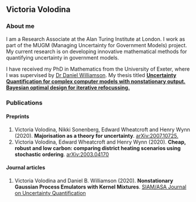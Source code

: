## Victoria Volodina

### About me

I am a Research Associate at the Alan Turing Institute at London. I work as part of the MUGM (Managing Uncertainty for Government Models) project. My current research is on developing innovative mathematical methods for quantifying uncertainty in government models.

I have received my PhD in Mathematics from the University of Exeter, where I was supervised by [Dr Daniel Williamson](https://emps.exeter.ac.uk/mathematics/staff/dw356). My thesis titled [**Uncertainty Quantification for complex computer models with nonstationary output. Bayesian optimal design for iterative refocussing.**](https://ore.exeter.ac.uk/repository/handle/10871/121314)

### Publications

#### Preprints 

1. Victoria Volodina, Nikki Sonenberg, Edward Wheatcroft and Henry Wynn (2020). **Majorisation as a theory for uncertainty**. [arXiv:2007.10725.](https://arxiv.org/abs/2007.10725)
2. Victoria Volodina, Edward Wheatcroft and Henry Wynn (2020). **Cheap, robust and low carbon: comparing district heating scenarios using stochastic ordering**. [arXiv:2003.04170](https://arxiv.org/abs/2003.04170)

#### Journal articles
1. Victoria Volodina and Daniel B. Williamson (2020). **Nonstationary Gaussian Process Emulators with Kernel Mixtures**. [SIAM/ASA Journal on Uncertainty Quantification](https://epubs.siam.org/doi/abs/10.1137/19M124438X)
